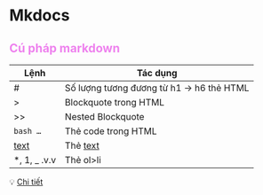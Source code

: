 
# Mkdocs
<h2 style="color: violet">Cú pháp markdown</h2>

Lệnh | Tác dụng| 
--- | --- |
# | Số lượng tương đương từ h1 -> h6 thẻ HTML|
> | Blockquote trong HTML |
>> | Nested Blockquote |
```bash … ``` | Thẻ code trong HTML |
[text](“url”) | Thẻ <a href=”url”>text</a> |
*,  1, _ .v.v | Thẻ ol>li |

:bulb: [Chi tiết](https://www.markdownguide.org/)